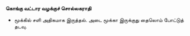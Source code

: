 **கொங்கு வட்டார வழக்குச் சொல்லகராதி**
- மூக்கில் சளி அதிகமாக இருத்தல். அடை மூக்கா இருக்குது தைலொம் போட்டுத் தடவு.

